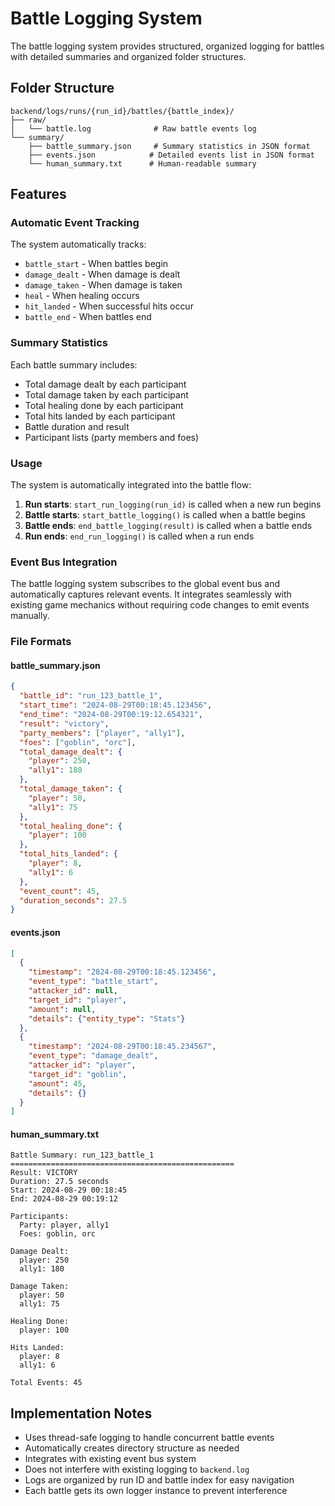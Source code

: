 # Battle Logging System

The battle logging system provides structured, organized logging for battles with detailed summaries and organized folder structures.

## Folder Structure

```
backend/logs/runs/{run_id}/battles/{battle_index}/
├── raw/
│   └── battle.log              # Raw battle events log
└── summary/
    ├── battle_summary.json     # Summary statistics in JSON format
    ├── events.json            # Detailed events list in JSON format
    └── human_summary.txt      # Human-readable summary
```

## Features

### Automatic Event Tracking
The system automatically tracks:
- `battle_start` - When battles begin
- `damage_dealt` - When damage is dealt
- `damage_taken` - When damage is taken  
- `heal` - When healing occurs
- `hit_landed` - When successful hits occur
- `battle_end` - When battles end

### Summary Statistics
Each battle summary includes:
- Total damage dealt by each participant
- Total damage taken by each participant
- Total healing done by each participant
- Total hits landed by each participant
- Battle duration and result
- Participant lists (party members and foes)

### Usage

The system is automatically integrated into the battle flow:

1. **Run starts**: `start_run_logging(run_id)` is called when a new run begins
2. **Battle starts**: `start_battle_logging()` is called when a battle begins
3. **Battle ends**: `end_battle_logging(result)` is called when a battle ends
4. **Run ends**: `end_run_logging()` is called when a run ends

### Event Bus Integration

The battle logging system subscribes to the global event bus and automatically captures relevant events. It integrates seamlessly with existing game mechanics without requiring code changes to emit events manually.

### File Formats

#### battle_summary.json
```json
{
  "battle_id": "run_123_battle_1",
  "start_time": "2024-08-29T00:18:45.123456",
  "end_time": "2024-08-29T00:19:12.654321",
  "result": "victory",
  "party_members": ["player", "ally1"],
  "foes": ["goblin", "orc"],
  "total_damage_dealt": {
    "player": 250,
    "ally1": 180
  },
  "total_damage_taken": {
    "player": 50,
    "ally1": 75
  },
  "total_healing_done": {
    "player": 100
  },
  "total_hits_landed": {
    "player": 8,
    "ally1": 6
  },
  "event_count": 45,
  "duration_seconds": 27.5
}
```

#### events.json
```json
[
  {
    "timestamp": "2024-08-29T00:18:45.123456",
    "event_type": "battle_start",
    "attacker_id": null,
    "target_id": "player",
    "amount": null,
    "details": {"entity_type": "Stats"}
  },
  {
    "timestamp": "2024-08-29T00:18:45.234567",
    "event_type": "damage_dealt",
    "attacker_id": "player",
    "target_id": "goblin",
    "amount": 45,
    "details": {}
  }
]
```

#### human_summary.txt
```
Battle Summary: run_123_battle_1
==================================================
Result: VICTORY
Duration: 27.5 seconds
Start: 2024-08-29 00:18:45
End: 2024-08-29 00:19:12

Participants:
  Party: player, ally1
  Foes: goblin, orc

Damage Dealt:
  player: 250
  ally1: 180

Damage Taken:
  player: 50
  ally1: 75

Healing Done:
  player: 100

Hits Landed:
  player: 8
  ally1: 6

Total Events: 45
```

## Implementation Notes

- Uses thread-safe logging to handle concurrent battle events
- Automatically creates directory structure as needed
- Integrates with existing event bus system
- Does not interfere with existing logging to `backend.log`
- Logs are organized by run ID and battle index for easy navigation
- Each battle gets its own logger instance to prevent interference